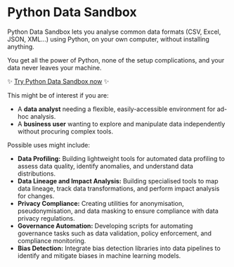 # Python Data Sandbox

Python Data Sandbox lets you analyse common data formats (CSV, Excel, JSON, XML...) using Python, on your own computer, without installing anything.

You get all the power of Python, none of the setup complications, and your data never leaves your machine.

✨ [Try Python Data Sandbox now](https://samdobson.github.io/pythondatasandbox) ✨

This might be of interest if you are:

* A **data analyst** needing a flexible, easily-accessible environment for ad-hoc analysis.
* A **business user** wanting to explore and manipulate data independently without procuring complex tools. 

Possible uses might include:

* **Data Profiling:** Building lightweight tools for automated data profiling to assess data quality, identify anomalies, and understand data distributions.
* **Data Lineage and Impact Analysis:** Building specialised tools to map data lineage, track data transformations, and perform impact analysis for changes.
* **Privacy Compliance:** Creating utilities for anonymisation, pseudonymisation, and data masking to ensure compliance with data privacy regulations.
* **Governance Automation:** Developing scripts for automating governance tasks such as data validation, policy enforcement, and compliance monitoring.
* **Bias Detection:** Integrate bias detection libraries into data pipelines to identify and mitigate biases in machine learning models.

